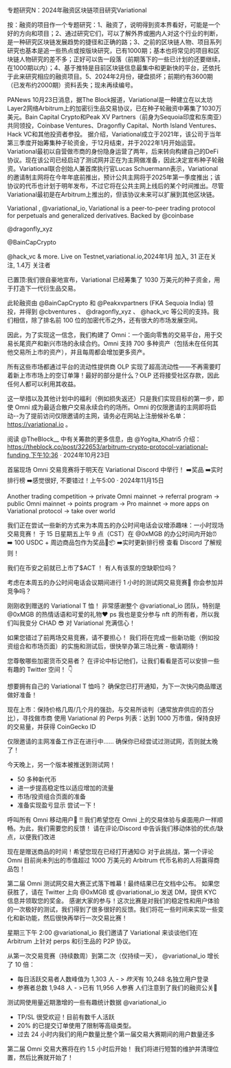 专题研究N：2024年融资区块链项目研究Variational



按：融资的项目作一个专题研究：1、融资了，说明得到资本界看好，可能是一个好的方向和项目；2、通过研究它们，可以了解外界或圈内人对这个行业的判断，是一种研究区块链发展趋势的捷径和正确的路；3、之前的区块链人物、项目系列研究也基本是追一些热点或按版块研究，已有1000期；基本也将常见的项目和区块链人物研究的差不多；正好可以告一段落（前期落下的一些已计划的还要继续，在1000期以内）；4、基于推特是目前区块链信息最集中和更新快的平台，还依托于此来研究相应的融资项目。5、2024年2月份，硬盘损坏；前期约有3600期（已发布约2000期）资料丢失；现未再续编号。


PANews 10月23日消息，据The Block报道，Variational是一种建立在以太坊Layer2网络Arbitrum上的加密衍生品交易协议，已在种子轮融资中筹集了1030万美元。Bain Capital Crypto和Peak XV Partners（前身为Sequoia印度和东南亚）共同领投，Coinbase Ventures、Dragonfly Capital、North Island Ventures、Hack VC和其他投资者参投。
据介绍，Variational成立于2021年，该公司于当年第三季度开始筹集种子轮资金，于12月结束，并于2022年1月开始运营。Variational最初以自营做市商的身份隐身运营了两年，后来转向构建自己的DeFi协议。现在该公司已经启动了测试网并正在为主网做准备，因此决定宣布种子轮融资。Variational联合创始人兼首席执行官Lucas Schuermann表示，Variational的邀请制主网将在今年年底前推出，预计公共主网将于2025年第一季度推出；该协议的代币也计划于明年发布，不过它将在公共主网上线后的某个时间推出。尽管Variational最初是在Arbitrum上推出的，但该协议未来可以扩展到其他区块链。

Variational
,
@variational_io,
Variational is a peer-to-peer trading protocol for perpetuals and generalized derivatives. Backed by 
@coinbase
 
@dragonfly_xyz
 
@BainCapCrypto
 
@hack_vc
 & more.
Live on Testnet,variational.io,2024年1月 加入,
31 正在关注,
1.4万 关注者


已置顶:我们很自豪地宣布，Variational 已经筹集了 1030 万美元的种子资金，用于打造下一代衍生品交易。

此轮融资由
@BainCapCrypto
和
@Peakxvpartners
 (FKA Sequoia India) 领投，并得到
@cbventures
 、 
@dragonfly_xyz
 、 
@hack_vc
等公司的支持。我们相信，除了排名前 100 位的加密代币之外，还有很大的市场发展空间。

因此，为了实现这一信念，我们构建了 Omni：一个面向零售的交易平台，用于交易长尾资产和新兴市场的永续合约。Omni 支持 700 多种资产（包括未在任何其他交易所上市的资产），并且每周都会增加更多资产。

所有这些市场都通过平台的流动性提供商 OLP 实现了超高流动性——不再需要盯着新上市市场上的空订单簿！最好的部分是什么？OLP 还将接受社区存款，因此任何人都可以利用其收益。

这一举措以及其他计划中的福利（例如损失返还）只是我们实现目标的第一步，即使 Omni 成为最适合散户交易永续合约的场所。Omni 的仅限邀请的主网即将启动--为了提前访问仅限邀请的主网，请务必在网站上注册候补名单： https://variational.io 。

阅读
@TheBlock__
中有关筹款的更多信息，由
@Yogita_Khatri5
介绍： https://theblock.co/post/322653/arbitrum-crypto-protocol-variational-funding,下午10:36 · 2024年10月23日

首届现场 Omni 交易竞赛将于明天在 Variational Discord 中举行！
➡️奖品
➡️实时排行榜
➡️感觉很好,
不要错过！上午5:00 · 2024年11月15日

Another trading competition -> private Omni mainnet -> referral program -> public Omni mainnet -> points program -> Pro mainnet -> more apps on Variational protocol -> take over world

我们正在尝试一些新的方式来为本周五的办公时间电话会议增添趣味：一小时现场交易竞赛！
于 15 日星期五上午 9 点（CST）在
@0xMGB
的办公时间内开始⏰
➡️ 100 USDC + 周边商品包作为奖品👕📦
➡️实时更新排行榜
查看 Discord 了解规则！

我们在币安之前就已上市了$ACT ！
有人有该泵的空缺职位吗？

考虑在本周五的办公时间电话会议期间进行 1 小时的测试网交易竞赛🤔
你会参加并竞争吗？

刚刚收到赠送的 Variational T 恤！
非常感谢整个
@variational_io
团队，特别是
@0xMGB
的热情话语和可爱的礼物❤️
ps 我也是变分参与 nft 的所有者，所以我们叫我变分 CHAD 😎
对 Variational 充满信心！

如果您错过了前两场交易竞赛，请不要担心！
我们将在完成一些新功能（例如投资组合和市场页面）的实施和测试后，很快举办第三场比赛 - 敬请期待！ 

您尊敬哪些加密货币交易者？
在评论中标记他们，让我们看看是否可以安排一些有趣的 Twitter 空间！ 👇

想要拥有自己的 Variational T 恤吗？
确保您已打开通知，为下一次快闪商品赠送做好准备！

现在上市：保持价格几周/几个月的强劲，与交易所谈判（通常放弃供应的百分比），寻找做市商
使用 Variational 的 Perps 列表：达到 1000 万市值，保持良好的交易量，并获得 CoinGecko ID

仅限邀请的主网准备工作正在进行中……
确保你已经尝试过测试网，否则就太晚了！

今天晚上，另一个版本被推送到测试网！
- 50 多种新代币
- 进一步提高稳定性以适应增加的流量
- 市场/投资组合页面的准备
- 准备实现盈亏显示
尝试一下！

呼叫所有 Omni 移动用户📱 ‼️
我们希望您在 Omni 上的交易体验与桌面用户一样顺畅。为此，我们需要您的反馈！
请在评论/Discord 中告诉我们移动体验的优点/缺点，以便我们改进

现在是赠送商品的时间！希望您现在已经打开通知😉
对于此挑战，第一个评论 Omni 目前尚未列出的市值超过 1000 万美元的 Arbitrum 代币名称的人将赢得商品包！

第二届 Omni 测试网交易大赛正式落下帷幕！最终结果已在文档中公布。
如果您获胜了，请在 Twitter 上向
@0xMGB
或
@variational_io
发送 DM，提供 KYC 信息并领取您的奖金。
感谢大家的参与！这次比赛是对我们的稳定性和用户体验的一次极好的测试，我们得到了很多很好的反馈。我们将花一些时间来实现一些变化和新功能，然后很快再举行一次交易比赛！

星期三下午 2:00 
@variational_io
我们邀请了 Variational 来谈谈他们在 Arbitrum 上针对 perps 和衍生品的 P2P 协议。

从第一次交易竞赛（持续数周）到第二次（仅持续一天）， 
@variational_io
增长了 10 倍：
- 每日活跃交易者人数峰值为 1,303 人 - > *昨天*有 10,248 名独立用户登录
- 参赛者总数 1,948 人 - >已有 11,956 人参赛
人们注意到了我们的融资公关📢

测试网使用量近期激增的一些有趣统计数据
@variational_io

- TP/SL 很受欢迎！目前有数千人活跃
- 20% 的已提交订单使用了限制等高级类型。
- 过去 24 小时内我们的用户数量比整个第一届交易大赛期间的用户数量还多

第二届 Omni 交易大赛将在约 1.5 小时后开始！
我们将进行短暂的维护并清理位置，然后比赛就开始了！